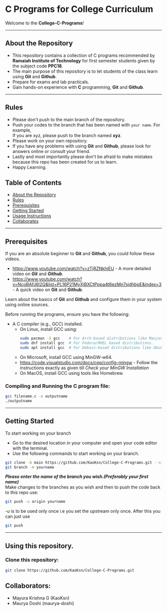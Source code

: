 # C Programs for College Curriculum  

Welcome to the **College-C-Programs**! 

---

## About the Repository  

- This repository contains a collection of C programs recommended by **Ramaiah Institute of Technology** for first semester students given by the subject code **PPC18**.
- The main purpose of this repository is to let students of the class learn using **Git** and **Github**. 
- Prepare for exams and lab practicals.
- Gain hands-on experience with **C** programming, **Git** and **Github**.
  
---

## Rules
- Please don't push to the main branch of the repository.
- Push your codes to the branch that has been named with `your name`.
  For example,<br>If you are xyz, please push to the branch named **xyz**.
- Please work on your own repository.
- If you have any problems with using **Git** and **Github**, please look for answers online or consult your friend.
- Lastly and most importantly please don't be afraid to make mistakes because this repo has been created for us to learn.
- Happy Learning.

## Table of Contents  

- [About the Repository](#About-the-Repository)
- [Rules](#Rules) 
- [Prerequisites](#Prerequisites)   
- [Getting Started](#Getting-Started)
- [Usage Instructions](#Using-this-repository)  
- [Collaborates](#Collaborators) 

---

## Prerequisites

If you are an absolute beginner to **Git** and **Github**, you could follow these videos.
- https://www.youtube.com/watch?v=zTjRZNkhiEU - A more detailed video on ***Git*** and ***Github***.
- https://www.youtube.com/watch?v=NcoBAfJ6l2Q&list=PL16P21MyXjBXCtPppa4t6ezMn7sjdhbpE&index=3 -  A quick video on **Git** and **Github**.
 
Learn about the basics of **Git** and **Github** and configure them in your system using online sources.
<br>

Before running the programs, ensure you have the following:  
- A C compiler (e.g., GCC) installed.  
  - On Linux, install GCC using:  
    ```bash  
    sudo pacman -S gcc    # For Arch-based distributions like Manjaro
    sudo dnf install gcc  # For Fedora/RHEL based distributions.
    sudo apt install gcc  # For Debain-based distributions like Ubuntu, POP OS.
    ```  
  - On Microsoft, install GCC using MinGW-w64.
   - https://code.visualstudio.com/docs/cpp/config-mingw - Follow the instructions exactly as given till *Check your MinGW Installation*
  - On MacOS, install GCC using tools like Homebrew.

### Compiling and Running the C program file:
```sh
gcc filename.c -o outputname
./outputname
```
---

## Getting Started
To start working on your branch
<br>
- Go to the desired location in your computer and open your code editor with the terminal.
- Use the following commands to start working on your branch.

```sh
git clone -b main https://github.com/KaoKsn/College-C-Programs.git --single-branch
git branch -m yourname
```
***Please enter the name of the branch you wish.(Preferably your first name)***
<br>
Make changes to the branches as you wish and then to push the code back to this repo use:

```sh
git push -u origin yourname
```
*-u* is to be used only once i.e you set the upstream only once. After this you can just use 
```sh
git push
```

---

## Using this repository.

### Clone this repository:

```sh
git clone https://github.com/KaoKsn/College-C-Programs.git
```

## Collaborators:
- Mayura Krishna G (KaoKsn)
- Maurya Doshi (maurya-doshi)

